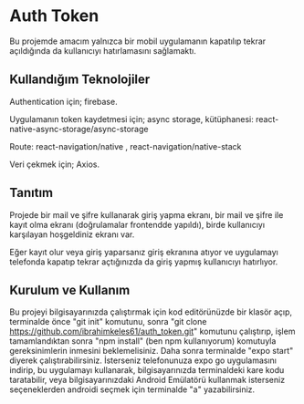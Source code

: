 # Auth Token

Bu projemde amacım yalnızca bir mobil uygulamanın kapatılıp tekrar açıldığında da kullanıcıyı hatırlamasını sağlamaktı.

## Kullandığım Teknolojiler

Authentication için; firebase.

Uygulamanın token kaydetmesi için; async storage, kütüphanesi: react-native-async-storage/async-storage

Route: react-navigation/native , react-navigation/native-stack

Veri çekmek için; Axios.

## Tanıtım

Projede bir mail ve şifre kullanarak giriş yapma ekranı, bir mail ve şifre ile kayıt olma ekranı (doğrulamalar frontendde yapıldı), birde kullanıcıyı karşılayan hoşgeldiniz ekranı var.

Eğer kayıt olur veya giriş yaparsanız giriş ekranına atıyor ve uygulamayı telefonda kapatıp tekrar açtığınızda da giriş yapmış kullanıcıyı hatırlıyor.

## Kurulum ve Kullanım

Bu projeyi bilgisayarınızda çalıştırmak için kod editörünüzde bir klasör açıp, terminalde önce "git init" komutunu, sonra "git clone https://github.com/ibrahimkeles61/auth_token.git" komutunu çalıştırıp, işlem tamamlandıktan sonra "npm install" (ben npm kullanıyorum) komutuyla gereksinimlerin inmesini beklemelisiniz. Daha sonra terminalde "expo start" diyerek çalıştırabilirsiniz. İsterseniz telefonunuza expo go uygulamasını indirip, bu uygulamayı kullanarak, bilgisayarınızda terminaldeki kare kodu taratabilir, veya bilgisayarınızdaki Android Emülatörü kullanmak isterseniz seçeneklerden androidi seçmek için terminalde "a" yazabilirsiniz.
